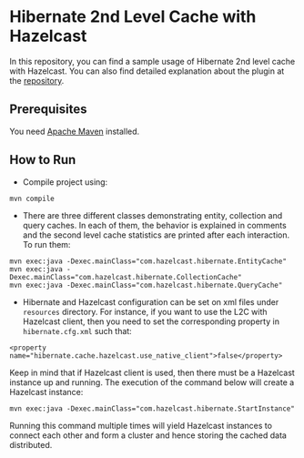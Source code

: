 # Hibernate 2nd Level Cache with Hazelcast

In this repository, you can find a sample usage of Hibernate 2nd level cache with Hazelcast. You can also find 
detailed explanation about the plugin at the [repository](https://github.com/hazelcast/hazelcast-hibernate). 

## Prerequisites

You need [Apache Maven](http://maven.apache.org/download.cgi) installed.


## How to Run

- Compile project using:

```
mvn compile
```

- There are three different classes demonstrating entity, collection and query caches. In each of them, 
the behavior is explained in comments and the second level cache statistics are printed after each interaction.
To run them:
```
mvn exec:java -Dexec.mainClass="com.hazelcast.hibernate.EntityCache"
mvn exec:java -Dexec.mainClass="com.hazelcast.hibernate.CollectionCache"
mvn exec:java -Dexec.mainClass="com.hazelcast.hibernate.QueryCache"
```

- Hibernate and Hazelcast configuration can be set on xml files under `resources` directory. For instance,
if you want to use the L2C with Hazelcast client, then you need to set the corresponding property in    
`hibernate.cfg.xml` such that:
```
<property name="hibernate.cache.hazelcast.use_native_client">false</property>
```

Keep in mind that if Hazelcast client is used, then there must be a Hazelcast instance up and running. The
execution of the command below will create a Hazelcast instance:
```
mvn exec:java -Dexec.mainClass="com.hazelcast.hibernate.StartInstance"
```
Running this command multiple times will yield Hazelcast instances to connect each other and form a cluster and 
hence storing the cached data distributed. 
